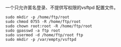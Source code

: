 一个只允许匿名登录、不提供写权限的vsftpd 配置文件。

```shell
sudo mkdir -p /home/ftp/root
sudo chmod 0755 -R /home/ftp/root
sudo chown root:root -R /home/ftp/root
sudo gpasswd -a ftp root
sudo usermod -d /home/ftp/root ftp
sudo mkdir -p /var/empty/vsftpd
```

